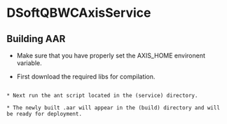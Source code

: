 # DSoftQBWCAxisService

## Building AAR
* Make sure that you have properly set the AXIS_HOME environent variable.

* First download the required libs for compilation.

```mvn dependency:copy-dependencies -DoutputDirectory=maven-repository

* Next run the ant script located in the (service) directory.

* The newly built .aar will appear in the (build) directory and will be ready for deployment.
